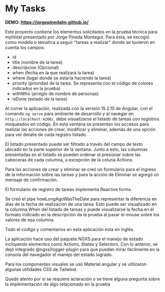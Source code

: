 # My Tasks

**DEMO: https://jorgepinedalm.github.io/**

Este proyecto contiene los elementos solicitados en la prueba técnica para myHotel presentado por Jorge Pineda Montagut. Para esta, se escogió como modelo o tematica a seguir "tareas a realizar" donde se tuvieron en cuenta los campos:


- id
- title (nombre de la tarea)
- descripcion (Opcional)
- when (fecha en la que realizará la tarea)
- where (lugar donde se estaría haciendo la tarea)
- priority (prioridad de la tarea. Se representa con el código de colores indicados en la prueba)
- withWho (arreglo de nombre de personas)
- isDone (estado de la tarea)


Al correr la aplicación, realizada con la versión 15.2.10 de Angular, con el comando `ng serve` para ambiente de desarrollo y al navegar en `http://localhost:4200/`, debe visualizarse el listado de tareas con registros moqueados en código. En esta ventana se presentan los accesos para realizar las acciones de crear, modificar y eliminar, además de una opción para ver detalle de cada registro listado.


El listado presentado puede ser filtrado a través del campo de texto ubicado en la parte superior de la ventana. Junto a esto, las columnas presentadas en el listado se pueden ordenar al presionar sobre las cabeceras de cada columna, a excepción de la coluna Actions.


Para las acciones de crear y eliminar se creó un formulario para el ingreso de la información sobre las tareas y para la acción de Eliminar se agregó un mensaje de confirmación.




El formulario de registro de tareas implementa Reactive forms.


Se creó el pipe howLongAgoWasTheDate para representar la diferencia en días de la fecha de realización de una tarea. Esto puede ser visualizado en la columna When del listado de tareas y puede visualizarse la fecha en el formato indicado en la descripción de la prueba al pasar el mouse sobre los valores de esa columna.


Todo el código y comentarios en esta aplicación esta en inglés.


La aplicación hace uso del paquete NGXS para el manejo de estado incluyendo elementos como Actions, States y Selectors. Con lo anterior, se dejó integrado @ngxs/logger-plugin para que puedan mirar facilmente en la consola del navegador el manejo del estado logrado. 


Para los componentes visuales se usó Material angular y se utilizaron algunas utilidades CSS de Tailwind.


Quedo atento por si se requiere aclaración o se tiene alguna pregunta sobre la implementación de algo relacionado en la prueba

